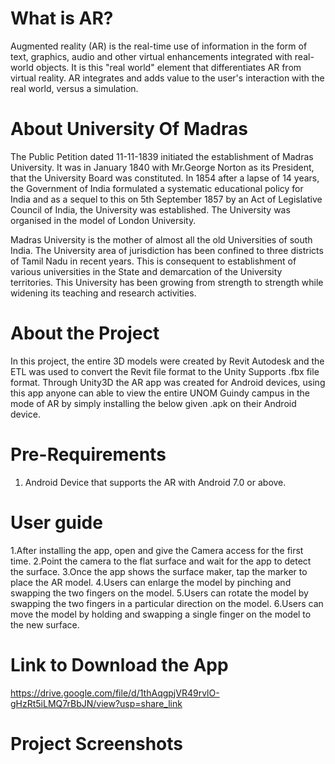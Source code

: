 # What is AR?
Augmented reality (AR) is the real-time use of information in the form of text, graphics, audio and other virtual enhancements integrated with real-world objects. It is this "real world" element that differentiates AR from virtual reality. AR integrates and adds value to the user's interaction with the real world, versus a simulation.

# About University Of Madras
The Public Petition dated 11-11-1839 initiated the establishment of Madras University. It was in January 1840 with Mr.George Norton as its President, that the University Board was constituted. In 1854 after a lapse of 14 years, the Government of India formulated a systematic educational policy for India and as a sequel to this on 5th September 1857 by an Act of Legislative Council of India, the University was established. The University was organised in the model of London University.

Madras University is the mother of almost all the old Universities of south India. The University area of jurisdiction has been confined to three districts of Tamil Nadu in recent years. This is consequent to establishment of various universities in the State and demarcation of the University territories. This University has been growing from strength to strength while widening its teaching and research activities.

# About the Project
In this project, the entire 3D models were created by Revit Autodesk and the ETL was used to convert the Revit file format to the Unity Supports .fbx file format. Through Unity3D the AR app was created for Android devices, using this app anyone can able to view the entire UNOM Guindy campus in the mode of AR by simply installing the below given .apk on their Android device.

# Pre-Requirements
1. Android Device that supports the AR with Android 7.0 or above.

# User guide
1.After installing the app, open and give the Camera access for the first time.
2.Point the camera to the flat surface and wait for the app to detect the surface.
3.Once the app shows the surface maker, tap the marker to place the AR model.
4.Users can enlarge the model by pinching and swapping the two fingers on the model.
5.Users can rotate the model by swapping the two fingers in a particular direction on the model.
6.Users can move the model by holding and swapping a single finger on the model to the new surface.

# Link to Download the App
https://drive.google.com/file/d/1thAqgpjVR49rvlO-gHzRt5iLMQ7rBbJN/view?usp=share_link

# Project Screenshots


